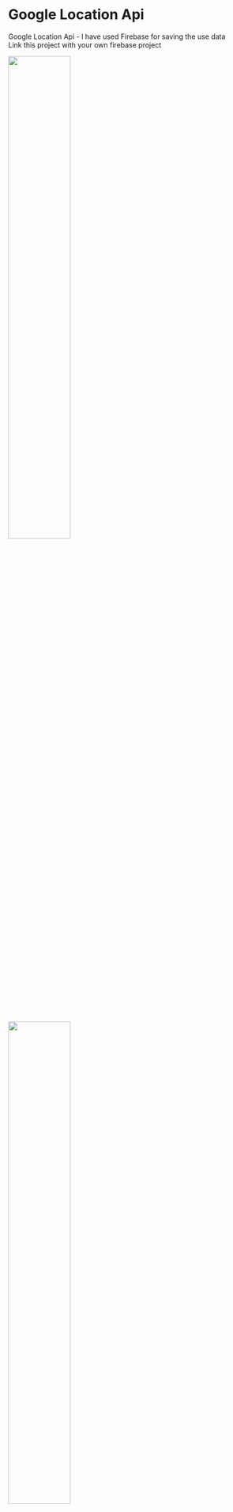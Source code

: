 # Google Location Api

Google Location Api - I have used Firebase for saving the use data
<br>Link this project with your own firebase project

<img src="https://github.com/meetAhmed/Google-Location-Api/blob/master/Screenshots/screenshot-1534841721946.jpg" width="50%" height="auto">
<br>
<img src="https://github.com/meetAhmed/Google-Location-Api/blob/master/Screenshots/screenshot-1534842543607.jpg" width="50%" height="auto">
<br>
<img src="https://github.com/meetAhmed/Google-Location-Api/blob/master/Screenshots/screenshot-1534842557631.jpg" width="50%" height="auto">
<br>
<img src="https://github.com/meetAhmed/Google-Location-Api/blob/master/Screenshots/screenshot-1534842566064.jpg" width="50%" height="auto">
<br>
<img src="https://github.com/meetAhmed/Google-Location-Api/blob/master/Screenshots/screenshot-1534842573002.jpg" width="50%" height="auto">
<br>
<img src="https://github.com/meetAhmed/Google-Location-Api/blob/master/Screenshots/screenshot-1534842577493.jpg" width="50%" height="auto">
<br>
<img src="https://github.com/meetAhmed/Google-Location-Api/blob/master/Screenshots/screenshot-1534842582798.jpg" width="50%" height="auto">
<br>
<img src="https://github.com/meetAhmed/Google-Location-Api/blob/master/Screenshots/screenshot-1534842589670.jpg" width="50%" height="auto">
<br>
<img src="https://github.com/meetAhmed/Google-Location-Api/blob/master/Screenshots/screenshot-1534842598478.jpg" width="50%" height="auto">
<br>
<img src="https://github.com/meetAhmed/Google-Location-Api/blob/master/Screenshots/screenshot-1534842604213.jpg" width="50%" height="auto">
<br>
<img src="https://github.com/meetAhmed/Google-Location-Api/blob/master/Screenshots/screenshot-1534844185881.jpg" width="50%" height="auto">
<br>
